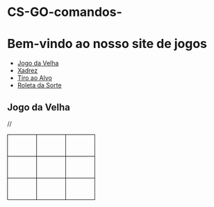 # CS-GO-comandos-<!DOCTYPE html>
<html>
  <head>
    <title>Jogos</title>
  </head>
  <body>
    <h1>Bem-vindo ao nosso site de jogos</h1>
    <nav>
      <ul>
        <li><a href="#jogo-da-velha">Jogo da Velha</a></li>
        <li><a href="#xadrez">Xadrez</a></li>
        <li><a href="#tiro-ao-alvo">Tiro ao Alvo</a></li>
        <li><a href="#roleta-da-sorte">Roleta da Sorte</a></li>
      </ul>
    </nav>
    <h2 id="jogo-da-velha">Jogo da Velha</h2>
      // <!DOCTYPE html>
<html>
  <head>
    <style>
      table {
        border-collapse: collapse;
      }
      td {
        width: 50px;
        height: 50px;
        text-align: center;
        vertical-align: middle;
        border: 1px solid black;
      }
    </style>
  </head>
  <body>
    <table id="game">
      <tr>
        <td id="0"></td>
        <td id="1"></td>
        <td id="2"></td>
      </tr>
      <tr>
        <td id="3"></td>
        <td id="4"></td>
        <td id="5"></td>
      </tr>
      <tr>
        <td id="6"></td>
        <td id="7"></td>
        <td id="8"></td>
      </tr>
    </table>
    <script>
      const cells = document.querySelectorAll("td");
      let currentPlayer = "X";
      
      for (const cell of cells) {
        cell.addEventListener("click", handleClick);
      }
      
      function handleClick() {
        if (this.textContent === "") {
          this.textContent = currentPlayer;
          
          if (checkWin(currentPlayer)) {
            alert(`Jogador ${currentPlayer} venceu!`);
            reset();
          } else if (checkDraw()) {
            alert("Empate!");
            reset();
          } else {
            switchPlayer();
          }
        }
      }
      
      function checkWin(player) {
        const winCombinations = [
          [0, 1, 2],
          [3, 4, 5],
          [6, 7, 8],
          [0, 3, 6],
          [1, 4, 7],
          [2, 5, 8],
          [0, 4, 8],
          [2, 4, 6]
        ];
        
        for (const combination of winCombinations) {
          const [a, b, c] = combination;
          
          if (cells[a].textContent === player &&
              cells[b].textContent === player &&
              cells[c].textContent === player) {
            return true;
          }
        }
        
        return false;
      }
      
      function checkDraw() {
        for (const cell of cells) {
          if (cell.textContent === "") {
            return false;
          }
        }
        
        return true;
      }
      
      function switchPlayer() {
        currentPlayer = currentPlayer === "X" ? "O" : "X";
      }
      
      function reset() {
        for (const cell of cells) {
          cell.textContent = "";
        }
        
        currentPlayer = "X";
      }
    </script>
  </body>
</html>
    </script>
  </body>
</html>

